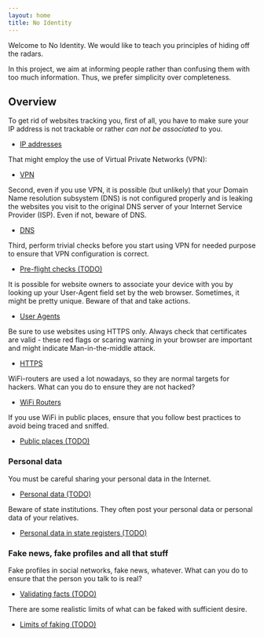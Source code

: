 ```yaml
---
layout: home
title: No Identity
---
```


Welcome to No Identity. We would like to teach you principles of hiding off the radars.

In this project, we aim at informing people rather than confusing them with too much information. Thus, we prefer simplicity over completeness.


## Overview

To get rid of websites tracking you, first of all, you have to make sure your IP address is not trackable or rather *can not be associated* to you.

 - [IP addresses](/ip.html)

That might employ the use of Virtual Private Networks (VPN):

 - [VPN](/vpn.html)

Second, even if you use VPN, it is possible (but unlikely) that your Domain Name resolution subsystem (DNS) is not configured properly and is leaking the websites you visit to the original DNS server of your Internet Service Provider (ISP). Even if not, beware of DNS.

 - [DNS](/dns.html)

Third, perform trivial checks before you start using VPN for needed purpose to ensure that VPN configuration is correct.

 - [Pre-flight checks (TODO)](/preflight.html)

It is possible for website owners to associate your device with you by looking up your User-Agent field set by the web browser. Sometimes, it might be pretty unique. Beware of that and take actions.

 - [User Agents](/user_agents.html)

Be sure to use websites using HTTPS only. Always check that certificates are valid - these red flags or scaring warning in your browser are important and might indicate Man-in-the-middle attack.

 - [HTTPS](/https.html)

WiFi-routers are used a lot nowadays, so they are normal targets for hackers. What can you do to ensure they are not hacked?

 - [WiFi Routers](/wifi_routers.html)

If you use WiFi in public places, ensure that you follow best practices to avoid being traced and sniffed.

 - [Public places (TODO)](/public.html)

### Personal data

You must be careful sharing your personal data in the Internet.

 - [Personal data (TODO)](/personal.html)

Beware of state institutions. They often post your personal data or personal data of your relatives.

 - [Personal data in state registers (TODO)](/personal_state.html)

### Fake news, fake profiles and all that stuff

Fake profiles in social networks, fake news, whatever. What can you do to ensure that the person you talk to is real?

 - [Validating facts (TODO)](/validate_facts.html)

There are some realistic limits of what can be faked with sufficient desire.

 - [Limits of faking (TODO)](/fake_limits.html)

